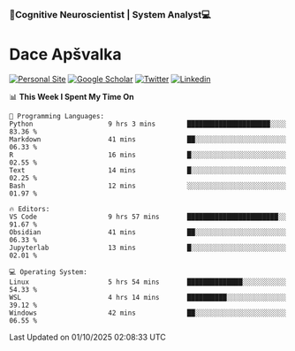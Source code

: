 ### 🧠Cognitive Neuroscientist | System Analyst💻
# Dace Apšvalka

[![Personal Site](https://img.shields.io/badge/website-teal?style=for-the-badge&logo=About.me&logoColor=white)](https://dcdace.net/)
[![Google Scholar](https://img.shields.io/badge/Scholar-yellow?style=for-the-badge&logo=googlescholar&logoColor=ffffff)](https://scholar.google.com/citations?hl=en&user=W8q0HBkAAAAJ&view_op=list_works&sortby=pubdate)
[![Twitter](https://img.shields.io/badge/Twitter-1DA1F2?logo=twitter&logoColor=white&style=for-the-badge)](https://twitter.com/dcdace)
[![Linkedin](https://img.shields.io/badge/linkedin-0077B5?logo=linkedin&logoColor=white&style=for-the-badge)](https://www.linkedin.com/in/dace-apsvalka/)

<!--
[![Dace's wakatime stats](https://github-readme-stats.vercel.app/api/wakatime?username=dcdace&theme=react&layout=compact&custom_title=Coding+past+7+days&v=2)](https://github.com/dcdace/dcdace)


[![github](https://img.shields.io/github/followers/dcdace?logo=github&style=plastic)](https://github.com/dcdace?tab=followers "GitHub followers")
[![wakatime](https://wakatime.com/badge/user/6e7556d3-b1db-4eef-a7e8-9bad735fc27e.svg?style=plastic?v=2)](https://wakatime.com/@6e7556d3-b1db-4eef-a7e8-9bad735fc27e "Total time coded since Feb 28 2022")

[![twitter](https://img.shields.io/twitter/follow/dcdace?label=followers&logo=twitter&color=%23007ec6&style=plastic)](https://twitter.com/dcdace "Twitter followers")

[![Dace's languages](https://github-readme-stats-one-nu-13.vercel.app/api/top-langs/?username=dcdace&langs_count=10&theme=nord&layout=compact)](https://github.com/anuraghazra/github-readme-stats) 
[![Dace's GitHub stats](https://github-readme-stats-one-nu-13.vercel.app/api?username=dcdace&theme=dracula&hide=prs,issues&count_private=true&show_icons=true&hide_rank=true&include_all_commits=true&hide_title=false&custom_title=GitHub+Stats)](https://github.com/anuraghazra/github-readme-stats)
-->

<!--START_SECTION:waka-->
📊 **This Week I Spent My Time On** 

```text
💬 Programming Languages: 
Python                   9 hrs 3 mins        █████████████████████░░░░   83.36 % 
Markdown                 41 mins             ██░░░░░░░░░░░░░░░░░░░░░░░   06.33 % 
R                        16 mins             █░░░░░░░░░░░░░░░░░░░░░░░░   02.55 % 
Text                     14 mins             █░░░░░░░░░░░░░░░░░░░░░░░░   02.25 % 
Bash                     12 mins             ░░░░░░░░░░░░░░░░░░░░░░░░░   01.97 % 

🔥 Editors: 
VS Code                  9 hrs 57 mins       ███████████████████████░░   91.67 % 
Obsidian                 41 mins             ██░░░░░░░░░░░░░░░░░░░░░░░   06.33 % 
Jupyterlab               13 mins             █░░░░░░░░░░░░░░░░░░░░░░░░   02.01 % 

💻 Operating System: 
Linux                    5 hrs 54 mins       ██████████████░░░░░░░░░░░   54.33 % 
WSL                      4 hrs 14 mins       ██████████░░░░░░░░░░░░░░░   39.12 % 
Windows                  42 mins             ██░░░░░░░░░░░░░░░░░░░░░░░   06.55 % 
```


 Last Updated on 01/10/2025 02:08:33 UTC
<!--END_SECTION:waka-->

